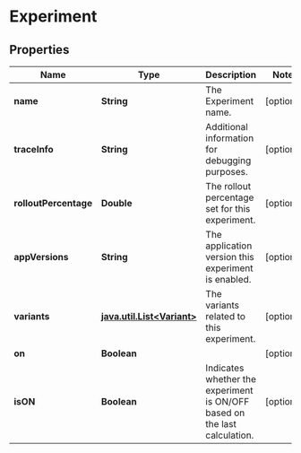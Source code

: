 
# Experiment

## Properties
Name | Type | Description | Notes
------------ | ------------- | ------------- | -------------
**name** | **String** | The Experiment name. |  [optional]
**traceInfo** | **String** | Additional information for debugging purposes. |  [optional]
**rolloutPercentage** | **Double** | The rollout percentage set for this experiment. |  [optional]
**appVersions** | **String** | The application version this experiment is enabled. |  [optional]
**variants** | [**java.util.List&lt;Variant&gt;**](Variant.md) | The variants related to this experiment. |  [optional]
**on** | **Boolean** |  |  [optional]
**isON** | **Boolean** | Indicates whether the experiment is ON/OFF based on the last calculation. |  [optional]



